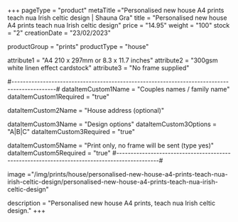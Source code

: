 +++
pageType = "product"
metaTitle ="Personalised new house A4 prints teach nua Irish celtic design | Shauna Gra"
title = "Personalised new house A4 prints teach nua Irish celtic design"
price = "14.95"
weight = "100" 
stock = "2"
creationDate = "23/02/2023"

productGroup = "prints"
productType = "house"

 
attribute1 = "A4 210 x 297mm or 8.3 x 11.7 inches" 
attribute2 = "300gsm white linen effect cardstock"
attribute3 = "No frame supplied"

#---------------------------------------------------------------------------------------------#
dataItemCustom1Name = "Couples names / family name"
dataItemCustom1Required = "true"

dataItemCustom2Name = "House address (optional)"

dataItemCustom3Name = "Design options"
dataItemCustom3Options = "A|B|C"
dataItemCustom3Required = "true"

dataItemCustom5Name = "Print only, no frame will be sent (type yes)"
dataItemCustom5Required = "true"
#---------------------------------------------------------------------------------------------#

image ="/img/prints/house/personalised-new-house-a4-prints-teach-nua-irish-celtic-design/personalised-new-house-a4-prints-teach-nua-irish-celtic-design"

description = "Personalised new house A4 prints, teach nua Irish celtic design."
+++
